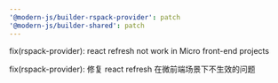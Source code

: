 ```yaml
---
'@modern-js/builder-rspack-provider': patch
'@modern-js/builder-shared': patch
---
```


fix(rspack-provider): react refresh not work in Micro front-end projects

fix(rspack-provider): 修复 react refresh 在微前端场景下不生效的问题
